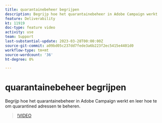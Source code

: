 ```yaml
---
title: quarantainebeheer begrijpen
description: Begrijp hoe het quarantainebeheer in Adobe Campaign werkt en leer hoe te om quarantined adressen te beheren.
feature: Deliverability
kt: 11919
doc-type: feature video
activity: use
team: Support
last-substantial-update: 2023-03-28T00:00:00Z
source-git-commit: a09bd05c237dd7fede3a6b223f2ec5415e4401d0
workflow-type: tm+mt
source-wordcount: '36'
ht-degree: 0%

---
```



# quarantainebeheer begrijpen

Begrijp hoe het quarantainebeheer in Adobe Campaign werkt en leer hoe te om quarantined adressen te beheren.

>[!VIDEO](https://video.tv.adobe.com/v/3415818?quality=12)
